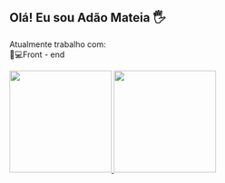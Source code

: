 
## Olá! Eu sou Adão Mateia 🖐️
Atualmente trabalho com:
<br>
📲💻Front - end




<div>
<a href="https://github.com/seu-usuário-aqui">
<img loading="lazy" height="180em" src="https://github-readme-stats.vercel.app/api/top-langs/?username=Adao20121391&layout=compact&langs_count=7&theme=dracula"/>
<img loading="lazy" height="180em" src="https://github-readme-stats.vercel.app/api?username=Adao20121391&show_icons=true&theme=dracula&include_all_commits=true&count_private=true"/>
</div>


